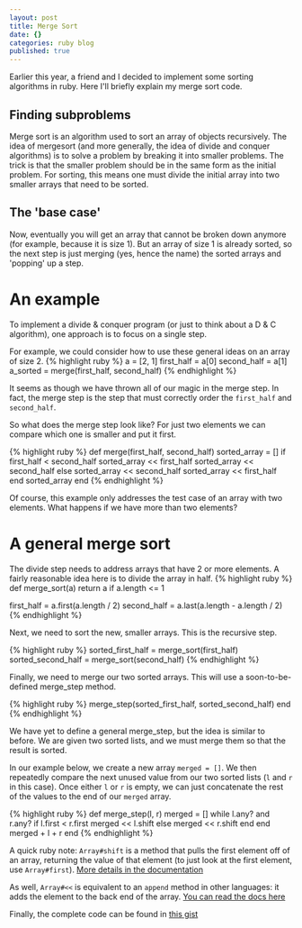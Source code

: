 ```yaml
---
layout: post
title: Merge Sort
date: {}
categories: ruby blog
published: true
---
```


Earlier this year, a friend and I decided to implement some sorting algorithms in ruby.
Here I'll briefly explain my merge sort code.

## Finding subproblems
Merge sort is an algorithm used to sort an array of objects recursively.
The idea of mergesort (and more generally, the idea of divide and conquer algorithms) is to solve a problem by breaking it into smaller problems.
The trick is that the smaller problem should be in the same form as the initial problem.
For sorting, this means one must divide the initial array into two smaller arrays that need to be sorted.

## The 'base case'
Now, eventually you will get an array that cannot be broken down anymore (for example, because it is size 1).
But an array of size 1 is already sorted, so the next step is just merging (yes, hence the name) the sorted arrays and 'popping' up a step.

# An example
To implement a divide & conquer program (or just to think about a D & C algorithm), one approach is to focus on a single step.

For example, we could consider how to use these general ideas on an array of size 2.
{% highlight ruby %}
a = [2, 1]
first_half = a[0]
second_half = a[1]
a_sorted = merge(first_half, second_half)
{% endhighlight %}

It seems as though we have thrown all of our magic in the merge step. In fact, the merge step is the step that must correctly order the `first_half` and `second_half`.

So what does the merge step look like?
For just two elements we can compare which one is smaller and put it first.

{% highlight ruby %}
def merge(first_half, second_half)
  sorted_array = []
  if first_half < second_half
    sorted_array << first_half
    sorted_array << second_half
  else
    sorted_array << second_half
    sorted_array << first_half
  end
  sorted_array
end
{% endhighlight %}

Of course, this example only addresses the test case of an array with two elements. What happens if we have more than two elements?

# A general merge sort
The divide step needs to address arrays that have 2 or more elements.
A fairly reasonable idea here is to divide the array in half.
{% highlight ruby %}
def merge_sort(a)
  return a if a.length <= 1
 
  first_half = a.first(a.length / 2)
  second_half = a.last(a.length - a.length / 2)
{% endhighlight %}

Next, we need to sort the new, smaller arrays.
This is the recursive step.

{% highlight ruby %}
  sorted_first_half = merge_sort(first_half)
  sorted_second_half = merge_sort(second_half)
{% endhighlight %}

Finally, we need to merge our two sorted arrays. This will use a soon-to-be-defined merge_step method.

{% highlight ruby %}
  merge_step(sorted_first_half, sorted_second_half)
end
{% endhighlight %}

We have yet to define a general merge_step, but the idea is similar to before. We are given two sorted lists, and we must merge them so that the result is sorted.

In our example below, we create a new array `merged = []`.
We then repeatedly compare the next unused value from our two sorted lists (`l` and `r` in this case).
Once either `l` or `r` is empty, we can just concatenate the rest of the values to the end of our `merged` array.

{% highlight ruby %}
def merge_step(l, r)
  merged = []
  while l.any? and r.any?
    if l.first < r.first
      merged << l.shift
    else
      merged << r.shift
    end
  end
  merged + l + r
end
{% endhighlight %}

A quick ruby note: `Array#shift` is a method that pulls the first element off of an array, returning the value of that element (to just look at the first element, use `Array#first`). [More details in the documentation](http://www.ruby-doc.org/core-2.0.0/Array.html#method-i-shift)

As well, `Array#<<` is equivalent to an `append` method in other languages: it adds the element to the back end of the array. [You can read the docs here](http://www.ruby-doc.org/core-2.0.0/Array.html#method-i-3C-3C)

Finally, the complete code can be found in [this gist](https://gist.github.com/wrhall/6467755)